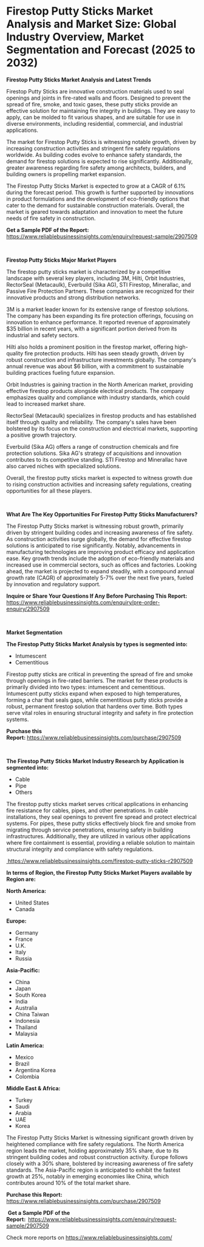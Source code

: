 <p><h1>Firestop Putty Sticks Market Analysis and Market Size: Global Industry Overview, Market Segmentation and Forecast (2025 to 2032)</h1></p><p><strong>Firestop Putty Sticks Market Analysis and Latest Trends</strong></p>
<p><p>Firestop Putty Sticks are innovative construction materials used to seal openings and joints in fire-rated walls and floors. Designed to prevent the spread of fire, smoke, and toxic gases, these putty sticks provide an effective solution for maintaining fire integrity in buildings. They are easy to apply, can be molded to fit various shapes, and are suitable for use in diverse environments, including residential, commercial, and industrial applications.</p><p>The market for Firestop Putty Sticks is witnessing notable growth, driven by increasing construction activities and stringent fire safety regulations worldwide. As building codes evolve to enhance safety standards, the demand for firestop solutions is expected to rise significantly. Additionally, greater awareness regarding fire safety among architects, builders, and building owners is propelling market expansion. </p><p>The Firestop Putty Sticks Market is expected to grow at a CAGR of 6.1% during the forecast period. This growth is further supported by innovations in product formulations and the development of eco-friendly options that cater to the demand for sustainable construction materials. Overall, the market is geared towards adaptation and innovation to meet the future needs of fire safety in construction.</p></p>
<p><strong>Get a Sample PDF of the Report:&nbsp;</strong> <a href="https://www.reliablebusinessinsights.com/enquiry/request-sample/2907509?utm_campaign=2534&utm_medium=2&utm_source=Github&utm_content=ia&utm_term=12032025&utm_id=firestop-putty-sticks">https://www.reliablebusinessinsights.com/enquiry/request-sample/2907509</a></p>
<p>&nbsp;</p>
<p><strong>Firestop Putty Sticks Major Market Players</strong></p>
<p><p>The firestop putty sticks market is characterized by a competitive landscape with several key players, including 3M, Hilti, Orbit Industries, RectorSeal (Metacaulk), Everbuild (Sika AG), STI Firestop, Minerallac, and Passive Fire Protection Partners. These companies are recognized for their innovative products and strong distribution networks.</p><p>3M is a market leader known for its extensive range of firestop solutions. The company has been expanding its fire protection offerings, focusing on innovation to enhance performance. It reported revenue of approximately $35 billion in recent years, with a significant portion derived from its industrial and safety sectors.</p><p>Hilti also holds a prominent position in the firestop market, offering high-quality fire protection products. Hilti has seen steady growth, driven by robust construction and infrastructure investments globally. The company's annual revenue was about $6 billion, with a commitment to sustainable building practices fueling future expansion.</p><p>Orbit Industries is gaining traction in the North American market, providing effective firestop products alongside electrical products. The company emphasizes quality and compliance with industry standards, which could lead to increased market share.</p><p>RectorSeal (Metacaulk) specializes in firestop products and has established itself through quality and reliability. The company's sales have been bolstered by its focus on the construction and electrical markets, supporting a positive growth trajectory.</p><p>Everbuild (Sika AG) offers a range of construction chemicals and fire protection solutions. Sika AG's strategy of acquisitions and innovation contributes to its competitive standing. STI Firestop and Minerallac have also carved niches with specialized solutions.</p><p>Overall, the firestop putty sticks market is expected to witness growth due to rising construction activities and increasing safety regulations, creating opportunities for all these players.</p></p>
<p>&nbsp;</p>
<p><strong>What Are The Key Opportunities For Firestop Putty Sticks Manufacturers?</strong></p>
<p><p>The Firestop Putty Sticks market is witnessing robust growth, primarily driven by stringent building codes and increasing awareness of fire safety. As construction activities surge globally, the demand for effective firestop solutions is anticipated to rise significantly. Notably, advancements in manufacturing technologies are improving product efficacy and application ease. Key growth trends include the adoption of eco-friendly materials and increased use in commercial sectors, such as offices and factories. Looking ahead, the market is projected to expand steadily, with a compound annual growth rate (CAGR) of approximately 5-7% over the next five years, fueled by innovation and regulatory support.</p></p>
<p><strong>Inquire or Share Your Questions If Any Before Purchasing This Report:</strong> <a href="https://www.reliablebusinessinsights.com/enquiry/pre-order-enquiry/2907509?utm_campaign=2534&utm_medium=2&utm_source=Github&utm_content=ia&utm_term=12032025&utm_id=firestop-putty-sticks">https://www.reliablebusinessinsights.com/enquiry/pre-order-enquiry/2907509</a></p>
<p>&nbsp;</p>
<p><strong>Market Segmentation</strong></p>
<p><strong>The Firestop Putty Sticks Market Analysis by types is segmented into:</strong></p>
<p><ul><li>Intumescent</li><li>Cementitious</li></ul></p>
<p><p>Firestop putty sticks are critical in preventing the spread of fire and smoke through openings in fire-rated barriers. The market for these products is primarily divided into two types: intumescent and cementitious. Intumescent putty sticks expand when exposed to high temperatures, forming a char that seals gaps, while cementitious putty sticks provide a robust, permanent firestop solution that hardens over time. Both types serve vital roles in ensuring structural integrity and safety in fire protection systems.</p></p>
<p><strong>Purchase this Report:&nbsp;</strong><a href="https://www.reliablebusinessinsights.com/purchase/2907509?utm_campaign=2534&utm_medium=2&utm_source=Github&utm_content=ia&utm_term=12032025&utm_id=firestop-putty-sticks">https://www.reliablebusinessinsights.com/purchase/2907509</a></p>
<p>&nbsp;</p>
<p><strong>The Firestop Putty Sticks Market Industry Research by Application is segmented into:</strong></p>
<p><ul><li>Cable</li><li>Pipe</li><li>Others</li></ul></p>
<p><p>The firestop putty sticks market serves critical applications in enhancing fire resistance for cables, pipes, and other penetrations. In cable installations, they seal openings to prevent fire spread and protect electrical systems. For pipes, these putty sticks effectively block fire and smoke from migrating through service penetrations, ensuring safety in building infrastructures. Additionally, they are utilized in various other applications where fire containment is essential, providing a reliable solution to maintain structural integrity and compliance with safety regulations.</p></p>
<p><a href="https://www.reliablebusinessinsights.com/firestop-putty-sticks-r2907509?utm_campaign=2534&utm_medium=2&utm_source=Github&utm_content=ia&utm_term=12032025&utm_id=firestop-putty-sticks">&nbsp;https://www.reliablebusinessinsights.com/firestop-putty-sticks-r2907509</a></p>
<p><strong>In terms of Region, the Firestop Putty Sticks Market Players available by Region are:</strong></p>
<p>
    <p> <strong> North America: </strong>
        <ul>
            <li>United States</li>
            <li>Canada</li>
        </ul>
        </p> 
    <p> <strong> Europe: </strong>
        <ul>
            <li>Germany</li>
            <li>France</li>
            <li>U.K.</li>
            <li>Italy</li>
            <li>Russia</li>
        </ul>
        </p> 
    <p> <strong> Asia-Pacific: </strong>
        <ul>
            <li>China</li>
            <li>Japan</li>
            <li>South Korea</li>
            <li>India</li>
            <li>Australia</li>
            <li>China Taiwan</li>
            <li>Indonesia</li>
            <li>Thailand</li>
            <li>Malaysia</li>
        </ul>
        </p> 
    <p> <strong> Latin America: </strong>
        <ul>
            <li>Mexico</li>
            <li>Brazil</li>
            <li>Argentina Korea</li>
            <li>Colombia</li>
        </ul>
        </p> 
    <p> <strong> Middle East & Africa: </strong>
        <ul>
            <li>Turkey</li>
            <li>Saudi</li>
            <li>Arabia</li>
            <li>UAE</li>
            <li>Korea</li>
        </ul>
    </p>
    </p>
<p><p>The Firestop Putty Sticks Market is witnessing significant growth driven by heightened compliance with fire safety regulations. The North America region leads the market, holding approximately 35% share, due to its stringent building codes and robust construction activity. Europe follows closely with a 30% share, bolstered by increasing awareness of fire safety standards. The Asia-Pacific region is anticipated to exhibit the fastest growth at 25%, notably in emerging economies like China, which contributes around 10% of the total market share.</p></p>
<p><strong>Purchase this Report: </strong><a href="https://www.reliablebusinessinsights.com/purchase/2907509?utm_campaign=2534&utm_medium=2&utm_source=Github&utm_content=ia&utm_term=12032025&utm_id=firestop-putty-sticks">https://www.reliablebusinessinsights.com/purchase/2907509</a></p>
<p>&nbsp;<strong>Get a Sample PDF of the Report:&nbsp;&nbsp;</strong><a href="https://www.reliablebusinessinsights.com/enquiry/request-sample/2907509?utm_campaign=2534&utm_medium=2&utm_source=Github&utm_content=ia&utm_term=12032025&utm_id=firestop-putty-sticks">https://www.reliablebusinessinsights.com/enquiry/request-sample/2907509</a></p>
<p><strong></strong></p>
<p>Check more reports on <a href="https://www.reliablebusinessinsights.com/?utm_campaign=2534&utm_medium=2&utm_source=Github&utm_content=ia&utm_term=12032025&utm_id=firestop-putty-sticks">https://www.reliablebusinessinsights.com/</a></p>